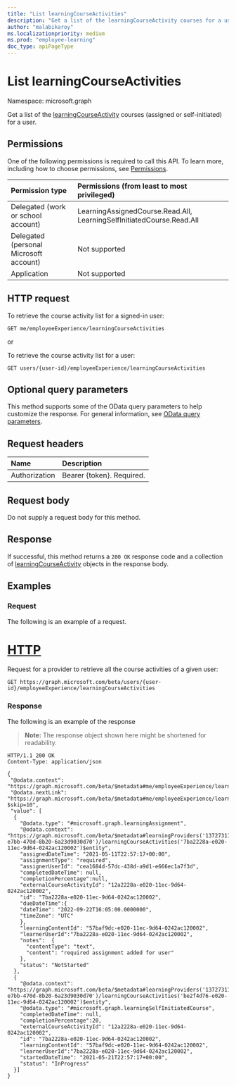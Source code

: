 ```yaml
---
title: "List learningCourseActivities"
description: "Get a list of the learningCourseActivity courses for a user."
author: "malabikaroy"
ms.localizationpriority: medium
ms.prod: "employee-learning"
doc_type: apiPageType
---
```


# List learningCourseActivities
Namespace: microsoft.graph

Get a list of the [learningCourseActivity](../resources/learningcourseactivity.md) courses (assigned or self-initiated) for a user.

## Permissions
One of the following permissions is required to call this API. To learn more, including how to choose permissions, see [Permissions](/graph/permissions-reference).

|Permission type|Permissions (from least to most privileged)|
|:---|:---|
|Delegated (work or school account)|LearningAssignedCourse.Read.All, LearningSelfInitiatedCourse.Read.All|
|Delegated (personal Microsoft account)|Not supported|
|Application|Not supported|

## HTTP request

<!-- {
  "blockType": "ignored"
}
-->
To retrieve the course activity list for a signed-in user:

``` http
GET me/employeeExperience/learningCourseActivities
```
or

To retrieve the course activity list for a user:

``` http
GET users/{user-id}/employeeExperience/learningCourseActivities
```

## Optional query parameters
This method supports some of the OData query parameters to help customize the response. For general information, see [OData query parameters](/graph/query-parameters).

## Request headers
|Name|Description|
|:---|:---|
|Authorization|Bearer {token}. Required.|

## Request body
Do not supply a request body for this method.

## Response

If successful, this method returns a `200 OK` response code and a collection of [learningCourseActivity](../resources/learningcourseactivity.md) objects in the response body.

## Examples

### Request
The following is an example of a request.

# [HTTP](#tab/http)
<!-- {
  "blockType": "request",
  "name": "list_learningcourseactivity"
}
-->
Request for a provider to retrieve all the course activities of a given user:

``` http
GET https://graph.microsoft.com/beta/users/{user-id}/employeeExperience/learningCourseActivities
```

### Response
The following is an example of the response
>**Note:** The response object shown here might be shortened for readability.

``` http
HTTP/1.1 200 OK
Content-Type: application/json

{ 
 "@odata.context": "https://graph.microsoft.com/beta/$metadata#me/employeeExperience/learningCourseActivities$entity", 
 "@odata.nextLink": "https://graph.microsoft.com/beta/$metadata#me/employeeExperience/learningCourseActivities?$skip=10", 
 "value": [ 
  { 
    "@odata.type": "#microsoft.graph.learningAssignment", 
    "@odata.context": "https://graph.microsoft.com/beta/$metadata#learningProviders('13727311-e7bb-470d-8b20-6a23d9030d70')/learningCourseActivities('7ba2228a-e020-11ec-9d64-0242ac120002')$entity",
    "assignedDateTime": "2021-05-11T22:57:17+00:00",
    "assignmentType": "required", 
    "assignerUserId": "cea1684d-57dc-438d-a9d1-e666ec1a7f3d",
    "completedDateTime": null,
    "completionPercentage":null,
    "externalCourseActivityId": "12a2228a-e020-11ec-9d64-0242ac120002",
    "id": "7ba2228a-e020-11ec-9d64-0242ac120002",
    "dueDateTime":{ 
    "dateTime": "2022-09-22T16:05:00.0000000",
    "timeZone": "UTC"
    },
    "learningContentId": "57baf9dc-e020-11ec-9d64-0242ac120002",
    "learnerUserId":"7ba2228a-e020-11ec-9d64-0242ac120002",
    "notes":  { 
      "contentType": "text", 
      "content": "required assignment added for user"
    }, 
    "status": "NotStarted"
  },
  {
    "@odata.context": "https://graph.microsoft.com/beta/$metadata#learningProviders('13727311-e7bb-470d-8b20-6a23d9030d70')/learningCourseActivities('be2f4d76-e020-11ec-9d64-0242ac120002')$entity", 
    "@odata.type": "#microsoft.graph.learningSelfInitiatedCourse", 
    "completedDateTime": null, 
    "completionPercentage":20,
    "externalCourseActivityId": "12a2228a-e020-11ec-9d64-0242ac120002", 
    "id": "7ba2228a-e020-11ec-9d64-0242ac120002",
    "learningContentId": "57baf9dc-e020-11ec-9d64-0242ac120002", 
    "learnerUserId":"7ba2228a-e020-11ec-9d64-0242ac120002", 
    "startedDateTime": "2021-05-21T22:57:17+00:00", 
    "status": "InProgress"
  }] 
}

```

